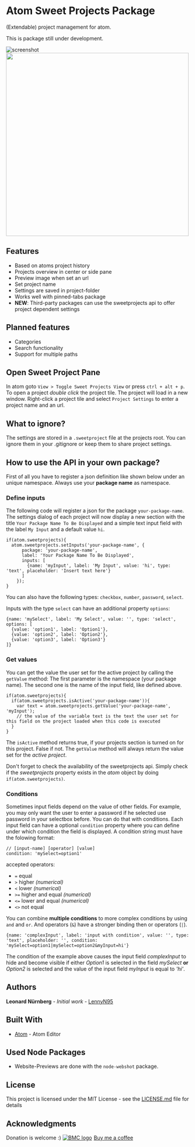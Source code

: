 # Atom Sweet Projects Package

(Extendable) project management for atom.

This is package still under development.

![screenshot](https://www.moontec.de/atomimages/sweetprojects_img01.png)
 <img src="https://www.moontec.de/atomimages/sweetprojects_img02.png" width="500"/>

## Features

* Based on atoms project history
* Projects overview in center or side pane
* Preview image when set an url
* Set project name
* Settings are saved in project-folder
* Works well with pinned-tabs package
* **NEW**: Third-party packages can use the sweetprojects api to offer project dependent settings

## Planned features

* Categories
* Search functionality
* Support for multiple paths

## Open Sweet Project Pane

In atom goto `View > Toggle Sweet Projects View` or press `ctrl + alt + p`.
To open a project *double click* the project tile. The project will load in a new window.
Right-click a project tile and select `Project Settings` to enter a project name and an url.

## What to ignore?

The settings are stored in a `.sweetproject` file at the projects root.
You can ignore them in your .gitignore or keep them to share project settings.

## How to use the API in your own package?

First of all you have to register a json definition like shown below under an unique namespace.
Always use your **package name** as namespace.

### Define inputs

The following code will register a json for the package `your-package-name`.
The settings dialog of each project will now display a new section with the title `Your Package Name To Be Displayed` and a simple text input field with the label `My Input` and a default value `hi`.

```
if(atom.sweetprojects){
  atom.sweetprojects.setInputs('your-package-name', {
      package: 'your-package-name',
      label: 'Your Package Name To Be Displayed',
      inputs: [
        {name: 'myInput', label: 'My Input', value: 'hi', type: 'text', placeholder: 'Insert text here'}
      ]
    });
}
```

You can also have the following types: `checkbox`, `number`, `password`, `select`.

Inputs with the type `select` can have an additional property `options`:
```
{name: 'mySelect', label: 'My Select', value: '', type: 'select', options: [
  {value: 'option1', label: 'Option1'},
  {value: 'option2', label: 'Option2'},
  {value: 'option3', label: 'Option3'}
]}
```

### Get values

You can get the value the user set for the active project by calling the `getValue` method:
The first parameter is the namespace (your package name). The second one is the name of the input field, like defined above.
```
if(atom.sweetprojects){
  if(atom.sweetprojects.isActive('your-package-name')){
    var text = atom.sweetprojects.getValue('your-package-name', 'myInput');
    // the value of the variable text is the text the user set for this field on the project loaded when this code is executed
  }
}
```
The `isActive` method returns true, if your projects section is turned on for this project. False if not. The `getValue` method will always return the value set for the *active project*.

Don't forget to check the availability of the sweetprojects api. Simply check if the *sweetprojects* property exists in the *atom* object by doing `if(atom.sweetprojects)`.

### Conditions

Sometimes input fields depend on the value of other fields. For example, you may only want the user to enter a password if he selected use password in your selectbox before. You can do that with conditions. Each input field can have a optional `condition` property where you can define under which condition the field is displayed. A condition string must have the folowing format:

```
// [input-name] [operator] [value]
condition: 'mySelect=option1'
```
accepted operators:
* `=` equal
* `>` higher *(numerical)*
* `<` lower *(numerical)*
* `>=` higher and equal  *(numerical)*
* `<=` lower and equal  *(numerical)*
* `<>` not equal

You can combine **multiple conditions** to more complex conditions by using `and` and `or`.
And operators (`&`) have a stronger binding then or operators (`|`).  

```
{name: 'complexInput', label: 'input with condition', value: '', type: 'text', placeholder: '', condition: 'mySelect=option1|mySelect=option2&myInput=hi'}
```

The condition of the example above causes the input field *complexInput* to hide and become visible if either *Option1* is selected in the field *mySelect* **or** *Option2* is selected and the value of the input field *myInput* is equal to *'hi'*.

## Authors

**Leonard Nürnberg** - *Initial work* - [LennyN95](https://github.com/LennyN95)

## Built With

* [Atom](https://atom.io/) - Atom Editor

## Used Node Packages

* Website-Previews are done with the `node-webshot` package.

## License

This project is licensed under the MIT License - see the [LICENSE.md](LICENSE.md) file for details

## Acknowledgments

Donation is welcome :)
<a class="bmc-button" href="https://www.buymeacoffee.com/5R7pfc9"><img src="https://www.buymeacoffee.com/assets/img/BMC-btn-logo.svg" alt="BMC logo"><span style="margin-left:5px">Buy me a coffee</span></a>
